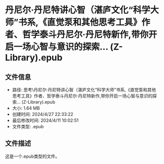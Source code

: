 ﻿# 丹尼尔·丹尼特讲心智（湛庐文化“科学大师”书系,《直觉泵和其他思考工具》作者、哲学泰斗丹尼尔·丹尼特新作,带你开启一场心智与意识的探索... (Z-Library).epub

## 文件信息
- 路径: 思考\丹尼尔·丹尼特讲心智（湛庐文化“科学大师”书系,《直觉泵和其他思考工具》作者、哲学泰斗丹尼尔·丹尼特新作,带你开启一场心智与意识的探索... (Z-Library).epub
- 大小: 1.64 MB
- 创建时间: 2024/4/27 22:33:22
- 最后修改时间: 2024/4/11 10:02:51
- 文件类型: .epub

## 文件描述
这是一个.epub类型的文件。


